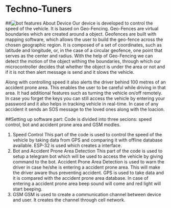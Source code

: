 # Techno-Tuners
##![bot features](https://user-images.githubusercontent.com/116189633/230726479-93fde404-264a-4011-b87f-dff5edd5a85e.jpg)
About Device
Our device is developed to control the speed of the vehicle. It is based on Geo-Fencing. Geo-Fences are virtual boundaries which are created around a object. Geofences are built with mapping software, which allows the user to build the geo-fence across the chosen geographic region. It is composed of a set of coordinates, such as latitude and longitude, or, in the case of a circular geofence, one point that serves as the center and radius. With the help of Geo-Fencing we can detect the motion of the object withing the boundaries, through which our microcontroller decides that whether the object is under the area or not and if it is not then alert message is send and it slows the vehicle.

Along with controlling speed it also alerts the driver behind 100 metres of an accident prone area. This enables the user to be careful while driving in that area. 
It had additional features such as turning the vehicle on/off remotely. In case you forget the keys you can still access the vehicle by entering your password and it also helps in tracking vehicle in real-time. In case of any accident it sends an SOS message to the loved ones along with the loacion.

##Setting up software part:
Code is divided into three secions: speed control, bot and accident prone area and GSM modles.
1. Speed Control
This part of the code is used to control the speed of the vehicle by taking data from GPS and comparing it with offline database available. ESP-32 is used which creates a interface.
2. Bot and Accident Prone Area Detection
This part of the code is used to setup a telegram bot which will be used to access the vehicle by giving command to the bot.
Accident Prone Area Detection is used to warn the driver in case he/she is entering a accident prone area. This will make the driver aware thus preventing accident. GPS is used to take data and it is compared with the accident prone area database. In case of entering a accident prone area beep sound will come and red light will start beeping. 
3. GSM 
GSM is used to create a communication channel between device and user. It creates the channel through cell network. 
